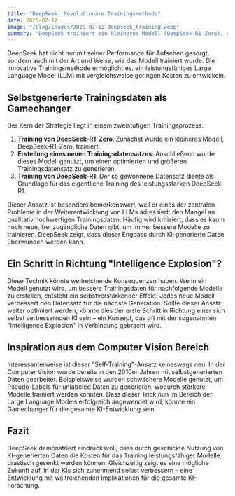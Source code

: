 ```yaml
---
title: "DeepSeek: Revolutionäre Trainingsmethode"
date: 2025-02-12
image: "/blog/images/2025-02-12-deepseek_training.webp"
summary: "DeepSeek trainiert ein kleineres Modell (DeepSeek-R1-Zero), um optimierte Daten für das leistungsstärkere DeepSeek-R1 zu generieren, wodurch kostengünstige und effiziente LLMs entstehen."
---
```


DeepSeek hat nicht nur mit seiner Performance für Aufsehen gesorgt, sondern auch mit der Art und Weise, wie das Modell trainiert wurde. Die innovative Trainingsmethode ermöglicht es, ein leistungsfähiges Large Language Model (LLM) mit vergleichsweise geringen Kosten zu entwickeln.

## Selbstgenerierte Trainingsdaten als Gamechanger

Der Kern der Strategie liegt in einem zweistufigen Trainingsprozess:

1. **Training von DeepSeek-R1-Zero**: Zunächst wurde ein kleineres Modell, DeepSeek-R1-Zero, trainiert.
2. **Erstellung eines neuen Trainingsdatensatzes**: Anschließend wurde dieses Modell genutzt, um einen optimierten und größeren Trainingsdatensatz zu generieren.
3. **Training von DeepSeek-R1**: Der so gewonnene Datensatz diente als Grundlage für das eigentliche Training des leistungsstarken DeepSeek-R1.

Dieser Ansatz ist besonders bemerkenswert, weil er eines der zentralen Probleme in der Weiterentwicklung von LLMs adressiert: den Mangel an qualitativ hochwertigen Trainingsdaten. Häufig wird kritisiert, dass es kaum noch neue, frei zugängliche Daten gibt, um immer bessere Modelle zu trainieren. DeepSeek zeigt, dass dieser Engpass durch KI-generierte Daten überwunden werden kann.

## Ein Schritt in Richtung "Intelligence Explosion"?

Diese Technik könnte weitreichende Konsequenzen haben. Wenn ein Modell genutzt wird, um bessere Trainingsdaten für nachfolgende Modelle zu erstellen, entsteht ein selbstverstärkender Effekt: Jedes neue Modell verbessert den Datensatz für die nächste Generation. Sollte dieser Ansatz weiter optimiert werden, könnte dies der erste Schritt in Richtung einer sich selbst verbessernden KI sein – ein Konzept, das oft mit der sogenannten "Intelligence Explosion" in Verbindung gebracht wird.

## Inspiration aus dem Computer Vision Bereich

Interessanterweise ist dieser "Self-Training"-Ansatz keineswegs neu. In der Computer Vision wurde bereits in den 2010er Jahren mit selbstgenerierten Daten gearbeitet. Beispielsweise wurden schwächere Modelle genutzt, um Pseudo-Labels für unlabeled Daten zu generieren, wodurch stärkere Modelle trainiert werden konnten. Dass dieser Trick nun im Bereich der Large Language Models erfolgreich angewendet wird, könnte ein Gamechanger für die gesamte KI-Entwicklung sein.

## Fazit

DeepSeek demonstriert eindrucksvoll, dass durch geschickte Nutzung von KI-generierten Daten die Kosten für das Training leistungsfähiger Modelle drastisch gesenkt werden können. Gleichzeitig zeigt es eine mögliche Zukunft auf, in der KIs sich zunehmend selbst verbessern – eine Entwicklung mit weitreichenden Implikationen für die gesamte KI-Forschung.




